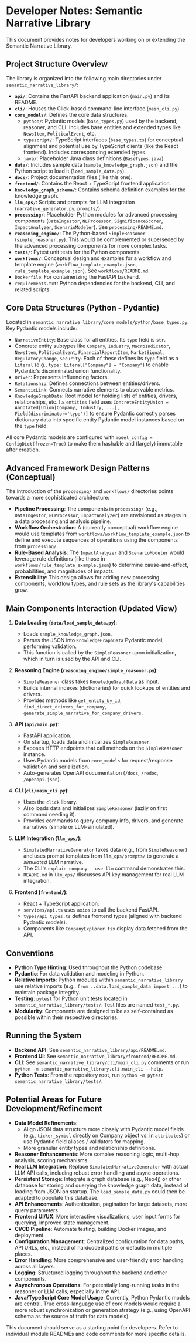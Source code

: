 # Developer Notes: Semantic Narrative Library

This document provides notes for developers working on or extending the Semantic Narrative Library.

## Project Structure Overview

The library is organized into the following main directories under `semantic_narrative_library/`:

-   **`api/`**: Contains the FastAPI backend application (`main.py`) and its README.
-   **`cli/`**: Houses the Click-based command-line interface (`main_cli.py`).
-   **`core_models/`**: Defines the core data structures.
    -   `python/`: Pydantic models (`base_types.py`) used by the backend, reasoner, and CLI. Includes base entities and extended types like `NewsItem`, `PoliticalEvent`, etc.
    -   `typescript/`: TypeScript interfaces (`base_types.ts`) for conceptual alignment and potential use by TypeScript clients (like the React frontend). Includes corresponding extended types.
    -   `java/`: Placeholder Java class definitions (`BaseTypes.java`).
-   **`data/`**: Includes sample data (`sample_knowledge_graph.json`) and the Python script to load it (`load_sample_data.py`).
-   **`docs/`**: Project documentation files (like this one).
-   **`frontend/`**: Contains the React + TypeScript frontend application.
-   **`knowledge_graph_schema/`**: Contains schema definition examples for the knowledge graph.
-   **`llm_ops/`**: Scripts and prompts for LLM integration (`narrative_generator.py`, `prompts/`).
-   **`processing/`**: Placeholder Python modules for advanced processing components (`DataIngestor`, `NLProcessor`, `SignificanceScorer`, `ImpactAnalyzer`, `ScenarioModeler`). See `processing/README.md`.
-   **`reasoning_engine/`**: The Python-based `SimpleReasoner` (`simple_reasoner.py`). This would be complemented or superseded by the advanced processing components for more complex tasks.
-   **`tests/`**: Pytest unit tests for the Python components.
-   **`workflows/`**: Conceptual design and examples for a workflow and template engine (`workflow_template_example.json`, `rule_template_example.json`). See `workflows/README.md`.
-   `Dockerfile`: For containerizing the FastAPI backend.
-   `requirements.txt`: Python dependencies for the backend, CLI, and related scripts.

## Core Data Structures (Python - Pydantic)

Located in `semantic_narrative_library/core_models/python/base_types.py`.
Key Pydantic models include:
-   `NarrativeEntity`: Base class for all entities. Its `type` field is `str`.
-   Concrete entity subtypes like `Company`, `Industry`, `MacroIndicator`, `NewsItem`, `PoliticalEvent`, `FinancialReportItem`, `MarketSignal`, `RegulatoryChange`, `Security`. Each of these defines its `type` field as a `Literal` (e.g., `type: Literal["Company"] = "Company"`) to enable Pydantic's discriminated union functionality.
-   `Driver`: Represents influencing factors.
-   `Relationship`: Defines connections between entities/drivers.
-   `SemanticLink`: Connects narrative elements to observable metrics.
-   `KnowledgeGraphData`: Root model for holding lists of entities, drivers, relationships, etc. Its `entities` field uses `ConcreteEntityUnion = Annotated[Union[Company, Industry, ...], Field(discriminator='type')]` to ensure Pydantic correctly parses dictionary data into specific entity Pydantic model instances based on the `type` field.

All core Pydantic models are configured with `model_config = ConfigDict(frozen=True)` to make them hashable and (largely) immutable after creation.

## Advanced Framework Design Patterns (Conceptual)

The introduction of the `processing/` and `workflows/` directories points towards a more sophisticated architecture:

-   **Pipeline Processing**: The components in `processing/` (e.g., `DataIngestor`, `NLProcessor`, `ImpactAnalyzer`) are envisioned as stages in a data processing and analysis pipeline.
-   **Workflow Orchestration**: A (currently conceptual) workflow engine would use templates from `workflows/workflow_template_example.json` to define and execute sequences of operations using the components from `processing/`.
-   **Rule-Based Analysis**: The `ImpactAnalyzer` and `ScenarioModeler` would leverage rule definitions (like those in `workflows/rule_template_example.json`) to determine cause-and-effect, probabilities, and magnitudes of impacts.
-   **Extensibility**: This design allows for adding new processing components, workflow types, and rule sets as the library's capabilities grow.

## Main Components Interaction (Updated View)

1.  **Data Loading (`data/load_sample_data.py`)**:
    -   Loads `sample_knowledge_graph.json`.
    -   Parses the JSON into `KnowledgeGraphData` Pydantic model, performing validation.
    -   This function is called by the `SimpleReasoner` upon initialization, which in turn is used by the API and CLI.

2.  **Reasoning Engine (`reasoning_engine/simple_reasoner.py`)**:
    -   `SimpleReasoner` class takes `KnowledgeGraphData` as input.
    -   Builds internal indexes (dictionaries) for quick lookups of entities and drivers.
    -   Provides methods like `get_entity_by_id`, `find_direct_drivers_for_company`, `generate_simple_narrative_for_company_drivers`.

3.  **API (`api/main.py`)**:
    -   FastAPI application.
    -   On startup, loads data and initializes `SimpleReasoner`.
    -   Exposes HTTP endpoints that call methods on the `SimpleReasoner` instance.
    -   Uses Pydantic models from `core_models` for request/response validation and serialization.
    -   Auto-generates OpenAPI documentation (`/docs`, `/redoc`, `/openapi.json`).

4.  **CLI (`cli/main_cli.py`)**:
    -   Uses the `click` library.
    -   Also loads data and initializes `SimpleReasoner` (lazily on first command needing it).
    -   Provides commands to query company info, drivers, and generate narratives (simple or LLM-simulated).

5.  **LLM Integration (`llm_ops/`)**:
    -   `SimulatedNarrativeGenerator` takes data (e.g., from `SimpleReasoner`) and uses prompt templates from `llm_ops/prompts/` to generate a *simulated* LLM narrative.
    -   The CLI's `explain-company --use-llm` command demonstrates this.
    -   `README.md` in `llm_ops/` discusses API key management for real LLM integration.

6.  **Frontend (`frontend/`)**:
    -   React + TypeScript application.
    -   `services/api.ts` uses `axios` to call the backend FastAPI.
    -   `types/api_types.ts` defines frontend types (aligned with backend Pydantic models).
    -   Components like `CompanyExplorer.tsx` display data fetched from the API.

## Conventions

-   **Python Type Hinting**: Used throughout the Python codebase.
-   **Pydantic**: For data validation and modeling in Python.
-   **Relative Imports**: Python modules within `semantic_narrative_library` use relative imports (e.g., `from ..data.load_sample_data import ...`) to maintain package integrity.
-   **Testing**: `pytest` for Python unit tests located in `semantic_narrative_library/tests/`. Test files are named `test_*.py`.
-   **Modularity**: Components are designed to be as self-contained as possible within their respective directories.

## Running the System

-   **Backend API**: See `semantic_narrative_library/api/README.md`.
-   **Frontend UI**: See `semantic_narrative_library/frontend/README.md`.
-   **CLI**: See `semantic_narrative_library/cli/main_cli.py` comments or run `python -m semantic_narrative_library.cli.main_cli --help`.
-   **Python Tests**: From the repository root, run `python -m pytest semantic_narrative_library/tests/`.

## Potential Areas for Future Development/Refinement

-   **Data Model Refinements**:
    -   Align JSON data structure more closely with Pydantic model fields (e.g., `ticker_symbol` directly on Company object vs. in `attributes`) or use Pydantic field aliases / validators for mapping.
    -   More granular entity types and relationship definitions.
-   **Reasoner Enhancements**: More complex reasoning logic, multi-hop analysis, scoring mechanisms.
-   **Real LLM Integration**: Replace `SimulatedNarrativeGenerator` with actual LLM API calls, including robust error handling and async operations.
-   **Persistent Storage**: Integrate a graph database (e.g., Neo4j) or other database for storing and querying the knowledge graph data, instead of loading from JSON on startup. The `load_sample_data.py` could then be adapted to populate this database.
-   **API Enhancements**: Authentication, pagination for large datasets, more query parameters.
-   **Frontend UI/UX**: More interactive visualizations, user input forms for querying, improved state management.
-   **CI/CD Pipeline**: Automate testing, building Docker images, and deployment.
-   **Configuration Management**: Centralized configuration for data paths, API URLs, etc., instead of hardcoded paths or defaults in multiple places.
-   **Error Handling**: More comprehensive and user-friendly error handling across all layers.
-   **Logging**: Structured logging throughout the backend and other components.
-   **Asynchronous Operations**: For potentially long-running tasks in the reasoner or LLM calls, especially in the API.
-   **Java/TypeScript Core Model Usage**: Currently, Python Pydantic models are central. True cross-language use of core models would require a more robust synchronization or generation strategy (e.g., using OpenAPI schema as the source of truth for data models).

This document should serve as a starting point for developers. Refer to individual module READMEs and code comments for more specific details.
